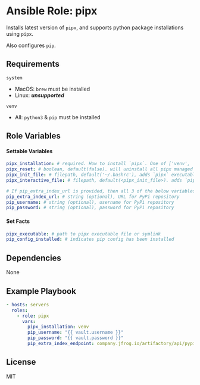 # Ansible Role: pipx

Installs latest version of `pipx`, and supports python package installations using `pipx`.

Also configures `pip`.

## Requirements

`system`
  - MacOS: `brew` must be installed
  - Linux: ***unsupported***

`venv`
  - All: `python3` & `pip` must be installed

## Role Variables

#### Settable Variables
```yaml
pipx_installation: # required. How to install `pipx`. One of ['venv', 'system', 'none'].
pipx_reset: # boolean, default(false). will uninstall all pipx managed applications.
pipx_init_file: # filepath, default('~/.bashrc'), adds `pipx` executable to PATH, for venv installation.
pipx_interactive_file: # filepath, default(<pipx_init_file>). adds `pipx` completions & apps to PATH.

# If pip_extra_index_url is provided, then all 3 of the below variables above must be provided.
pip_extra_index_url: # string (optional), URL for PyPi repository
pip_username: # string (optional), username for PyPi repository
pip_password: # string (optional), password for PyPi repository
```

#### Set Facts
```yaml
pipx_executable: # path to pipx executable file or symlink
pip_config_installed: # indicates pip config has been installed
```

## Dependencies

None

## Example Playbook
```yaml
- hosts: servers
  roles:
    - role: pipx
      vars:
        pipx_installation: venv
        pip_username: "{{ vault.username }}"
        pip_password: "{{ vault.password }}"
        pip_extra_index_endpoint: company.jfrog.io/artifactory/api/pypi/pypi/simple
```

## License

MIT

